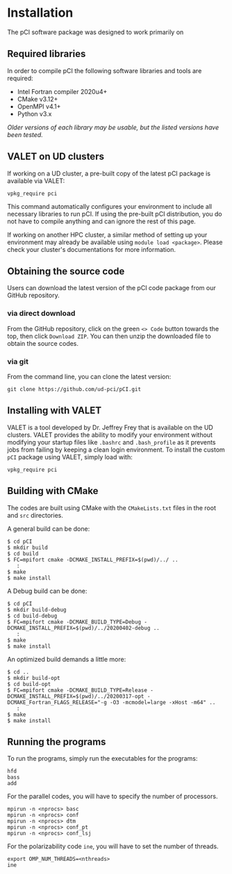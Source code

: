 # Installation
The pCI software package was designed to work primarily on 

## Required libraries
In order to compile pCI the following software libraries and tools are required: 

* Intel Fortran compiler 2020u4+
* CMake v3.12+ 
* OpenMPI v4.1+ 
* Python v3.x 

*Older versions of each library may be usable, but the listed versions have been tested.*

## VALET on UD clusters
If working on a UD cluster, a pre-built copy of the latest pCI package is available via VALET:

```
vpkg_require pci
```

This command automatically configures your environment to include all necessary libraries to run pCI. If using the pre-built pCI distribution, you do not have to compile anything and can ignore the rest of this page.

If working on another HPC cluster, a similar method of setting up your environment may already be available using ``module load <package>``. Please check your cluster's documentations for more information. 


## Obtaining the source code
Users can download the latest version of the pCI code package from our GitHub repository.

### via direct download
From the GitHub repository, click on the green ``<> Code`` button towards the top, then click ``Download ZIP``. You can then unzip the downloaded file to obtain the source codes.

### via git
From the command line, you can clone the latest version:

```
git clone https://github.com/ud-pci/pCI.git
```

## Installing with VALET
VALET is a tool developed by Dr. Jeffrey Frey that is available on the UD clusters. VALET provides the ability to modify your environment without modifying your startup files like ``.bashrc`` and ``.bash_profile`` as it prevents jobs from failing by keeping a clean login environment. To install the custom ``pCI`` package using VALET, simply load with:
```
vpkg_require pci
```

## Building with CMake
The codes are built using CMake with the ``CMakeLists.txt`` files in the root and ``src`` directories. 

A general build can be done:
```
$ cd pCI
$ mkdir build
$ cd build
$ FC=mpifort cmake -DCMAKE_INSTALL_PREFIX=$(pwd)/../ ..
   :
$ make
$ make install
```

A Debug build can be done:
```
$ cd pCI
$ mkdir build-debug
$ cd build-debug
$ FC=mpifort cmake -DCMAKE_BUILD_TYPE=Debug -DCMAKE_INSTALL_PREFIX=$(pwd)/../20200402-debug ..
   :
$ make
$ make install
```

An optimized build demands a little more:

```
$ cd ..
$ mkdir build-opt
$ cd build-opt
$ FC=mpifort cmake -DCMAKE_BUILD_TYPE=Release -DCMAKE_INSTALL_PREFIX=$(pwd)/../20200317-opt -DCMAKE_Fortran_FLAGS_RELEASE="-g -O3 -mcmodel=large -xHost -m64" ..
   :
$ make
$ make install
```

## Running the programs
To run the programs, simply run the executables for the programs:
```
hfd
bass
add
```

For the parallel codes, you will have to specify the number of processors.

```
mpirun -n <nprocs> basc
mpirun -n <nprocs> conf
mpirun -n <nprocs> dtm
mpirun -n <nprocs> conf_pt
mpirun -n <nprocs> conf_lsj
```

For the polarizability code ``ine``, you will have to set the number of threads.
```
export OMP_NUM_THREADS=<nthreads>
ine
```